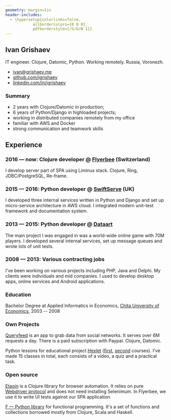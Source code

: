 ```yaml
---
geometry: margin=1in
header-includes:
  - \hypersetup{colorlinks=false,
            allbordercolors={0 0 0},
            pdfborderstyle={/S/U/W 1}}
---
```


## Ivan Grishaev

IT engineer. Clojure, Datomic, Python. Working remotely. Russia, Voronezh.

- [ivan@grishaev.me](mailto:ivan@grishaev.me)
- [github.com/igrishaev](https://github.com/igrishaev)
- [linkedin.com/in/igrishaev](https://linkedin.com/in/igrishaev)

### Summary
- 2 years with Clojure/Datomic in production;
- 6 years of Python/Django in highloaded projects;
- working in distributed companies remotely from my office
- familiar with AWS and Docker
- strong communication and teamwork skills

## Experience

### 2016 &mdash; now: Clojure developer @ [Flyerbee](https://www.flyerbee.com/) (Switzerland)

I develop server part of SPA using Liminus stack. Clojure, Ring,
JDBC/PostgreSQL, Re-frame.

### 2015 &mdash; 2016: Python developer @ [SwiftServe](http://www.swiftserve.com/) (UK)

I developed three internal services written in Python and Django and set up
micro-service architecture in AWS cloud. I integrated modern unit-test framework
and documentation system.

### 2013 &mdash; 2015: Python developer @ [Dataart](http://www.dataart.com/)

The main project I was engaged in was a world-wide online game with 70M
players. I developed several internal services, set up message queues and wrote
lots of unit tests.

### 2008 &mdash; 2013: Various contracting jobs

I've been working on various projects including PHP, Java and Delphi. My clients
were individuals and mid companies. I used to develop desktop apps, online
services and Android applications.

### Education

Bachelor Degree at Applied Informatics in
Economics, [Chita University of Economics](http://narhoz-chita.ru/), 2003 --
2008

### Own Projects

[Queryfeed](https://queryfeed.net/) is an app to grab data from social
networks. It serves over 6M requests a day. There is a paid subscription with
Paypal. Clojure, Datomic.

[hexlet]:https://ru.hexlet.io/my

Python lessons for educational project [Hexlet][hexlet]
([first][py-1], [second][py-2] courses). I've made 15 classes in total, each
consists of a video, a quiz and a practical task.

### Open source

[Etaoin][etaoin] is a Clojure library for browser automation. It relies on
pure [Webdriver protocol][webdriver] and does not need installing Selenimum. In
Flyerbee, we use it to write UI tests against our SPA application.

[F — Python library][f] for functional programming. It's a set of functions and
collections borrowed mostly from Clojure, Scala and Haskell.

[f]: https://github.com/igrishaev/f
[etaoin]: https://github.com/igrishaev/etaoin

[webdriver]: https://www.w3.org/TR/webdriver/

[py-1]: https://ru.hexlet.io/courses/python_101
[py-2]: https://ru.hexlet.io/courses/python-modules
